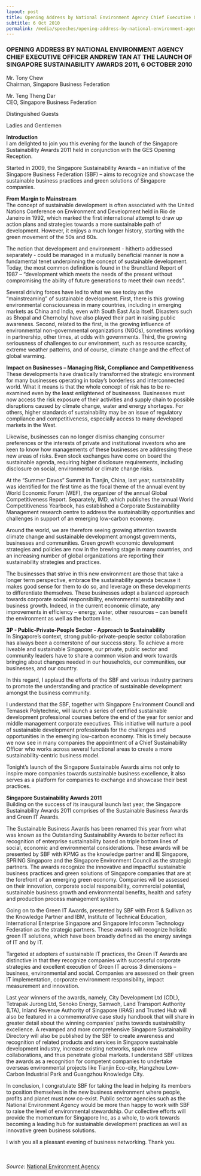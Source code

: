 ```yaml
---
layout: post
title: Opening Address by National Environment Agency Chief Executive Officer Andrew Tan at the Launch of Singapore Sustainability Awards 2011
subtitle: 6 Oct 2010
permalink: /media/speeches/opening-address-by-national-environment-agency-ceo-andrew-tan-at-the-launch-of-singapore-sustainability-awards-2011-6-october-2010
---
```


### OPENING ADDRESS BY NATIONAL ENVIRONMENT AGENCY CHIEF EXECUTIVE OFFICER ANDREW TAN AT THE LAUNCH OF SINGAPORE SUSTAINABILITY AWARDS 2011, 6 OCTOBER 2010

Mr. Tony Chew  
Chairman, Singapore Business Federation

Mr. Teng Theng Dar  
CEO, Singapore Business Federation

Distinguished Guests

Ladies and Gentlemen

**Introduction**  
I am delighted to join you this evening for the launch of the Singapore Sustainability Awards 2011 held in conjunction with the GES Opening Reception.

Started in 2009, the Singapore Sustainability Awards – an initiative of the Singapore Business Federation (SBF) – aims to recognize and showcase the sustainable business practices and green solutions of Singapore companies.

**From Margin to Mainstream**  
The concept of sustainable development is often associated with the United Nations Conference on Environment and Development held in Rio de Janeiro in 1992, which marked the first international attempt to draw up action plans and strategies towards a more sustainable path of development. However, it enjoys a much longer history, starting with the green movement of the 50s and 60s.

The notion that development and environment - hitherto addressed separately - could be managed in a mutually beneficial manner is now a fundamental tenet underpinning the concept of sustainable development. Today, the most common definition is found in the Brundtland Report of 1987 – “development which meets the needs of the present without compromising the ability of future generations to meet their own needs”.

Several driving forces have led to what we see today as the “mainstreaming” of sustainable development. First, there is this growing environmental consciousness in many countries, including in emerging markets as China and India, even with South East Asia itself. Disasters such as Bhopal and Chernobyl have also played their part in raising public awareness. Second, related to the first, is the growing influence of environmental non-governmental organizations (NGOs), sometimes working in partnership, other times, at odds with governments. Third, the growing seriousness of challenges to our environment, such as resource scarcity, extreme weather patterns, and of course, climate change and the effect of global warming.

**Impact on Businesses – Managing Risk, Compliance and Competitiveness**  
These developments have drastically transformed the strategic environment for many businesses operating in today’s borderless and interconnected world. What it means is that the whole concept of risk has to be re-examined even by the least enlightened of businesses. Businesses must now access the risk exposure of their activities and supply chain to possible disruptions caused by climate change, water and energy shortages. For others, higher standards of sustainability may be an issue of regulatory compliance and competitiveness, especially access to many developed markets in the West.

Likewise, businesses can no longer dismiss changing consumer preferences or the interests of private and institutional investors who are keen to know how managements of these businesses are addressing these new areas of risks. Even stock exchanges have come on board the sustainable agenda, requiring higher disclosure requirements, including disclosure on social, environmental or climate change risks.

At the “Summer Davos” Summit in Tianjin, China, last year, sustainability was identified for the first time as the focal theme of the annual event by World Economic Forum (WEF), the organizer of the annual Global Competitiveness Report. Separately, IMD, which publishes the annual World Competitiveness Yearbook, has established a Corporate Sustainability Management research centre to address the sustainability opportunities and challenges in support of an emerging low-carbon economy.

Around the world, we are therefore seeing growing attention towards climate change and sustainable development amongst governments, businesses and communities. Green growth economic development strategies and policies are now in the brewing stage in many countries, and an increasing number of global organizations are reporting their sustainability strategies and practices.

The businesses that strive in this new environment are those that take a longer term perspective, embrace the sustainability agenda because it makes good sense for them to do so, and leverage on these developments to differentiate themselves. These businesses adopt a balanced approach towards corporate social responsibility, environmental sustainability and business growth. Indeed, in the current economic climate, any improvements in efficiency – energy, water, other resources – can benefit the environment as well as the bottom line.

**3P - Public-Private-People Sector - Approach to Sustainability**  
In Singapore’s context, strong public-private-people sector collaboration has always been a cornerstone of our success story. To achieve a more liveable and sustainable Singapore, our private, public sector and community leaders have to share a common vision and work towards bringing about changes needed in our households, our communities, our businesses, and our country.

In this regard, I applaud the efforts of the SBF and various industry partners to promote the understanding and practice of sustainable development amongst the business community.

I understand that the SBF, together with Singapore Environment Council and Temasek Polytechnic, will launch a series of certified sustainable development professional courses before the end of the year for senior and middle management corporate executives. This initiative will nurture a pool of sustainable development professionals for the challenges and opportunities in the emerging low-carbon economy. This is timely because we now see in many companies the appointment of a Chief Sustainability Officer who works across several functional areas to create a more sustainability-centric business model.

Tonight’s launch of the Singapore Sustainable Awards aims not only to inspire more companies towards sustainable business excellence, it also serves as a platform for companies to exchange and showcase their best practices.

**Singapore Sustainability Awards 2011**  
Building on the success of its inaugural launch last year, the Singapore Sustainability Awards 2011 comprises of the Sustainable Business Awards and Green IT Awards.

The Sustainable Business Awards has been renamed this year from what was known as the Outstanding Sustainability Awards to better reflect its recognition of enterprise sustainability based on triple bottom lines of social, economic and environmental considerations. These awards will be presented by SBF with KPMG as the knowledge partner and IE Singapore, SPRING Singapore and the Singapore Environment Council as the strategic partners. The awards recognize the innovative and impactful sustainable business practices and green solutions of Singapore companies that are at the forefront of an emerging green economy. Companies will be assessed on their innovation, corporate social responsibility, commercial potential, sustainable business growth and environmental benefits, health and safety and production process management system.

Going on to the Green IT Awards, presented by SBF with Frost & Sullivan as the Knowledge Partner and IBM, Institute of Technical Education, International Enterprise Singapore and Singapore Infocomm Technology Federation as the strategic partners. These awards will recognize holistic green IT solutions, which have been broadly defined as the energy savings of IT and by IT.

Targeted at adopters of sustainable IT practices, the Green IT Awards are distinctive in that they recognize companies with successful corporate strategies and excellent execution of Green IT across 3 dimensions – business, environmental and social. Companies are assessed on their green IT implementation, corporate environment responsibility, impact measurement and innovation.

Last year winners of the awards, namely, City Development Ltd (CDL), Tetrapak Jurong Ltd, Senoko Energy, Samwoh, Land Transport Authority (LTA), Inland Revenue Authority of Singapore (IRAS) and Trusted Hub will also be featured in a commemorative case study handbook that will share in greater detail about the winning companies’ paths towards sustainability excellence. A revamped and more comprehensive Singapore Sustainability Directory will also be published by the SBF to create awareness and recognition of related products and services in Singapore sustainable development industry, increase existing networks, spark new collaborations, and thus penetrate global markets. I understand SBF utilizes the awards as a recognition for competent companies to undertake overseas environmental projects like Tianjin Eco-city, Hangzhou Low-Carbon Industrial Park and Guangzhou Knowledge City.

In conclusion, I congratulate SBF for taking the lead in helping its members to position themselves in the new business environment where people, profits and planet must now co-exist. Public sector agencies such as the National Environment Agency would be more than happy to work with SBF to raise the level of environmental stewardship. Our collective efforts will provide the momentum for Singapore Inc, as a whole, to work towards becoming a leading hub for sustainable development practices as well as innovative green business solutions.

I wish you all a pleasant evening of business networking. Thank you.
<br><br><br> 


*Source*: [<a href="https://www.nea.gov.sg/" target="_blank">National Environment Agency</a>](https://www.nea.gov.sg/)
